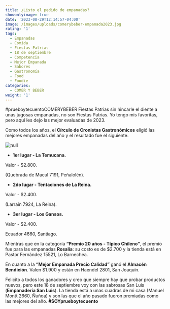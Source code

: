 ```yaml
---
title: ¿Listo el pedido de empanadas?
showonlyimage: true
date: '2023-08-29T12:14:57-04:00'
image: /images/uploads/comerybeber-empanada2023.jpg
rating: '1'
tags:
  - Empanadas
  - Comida
  - Fiestas Patrias
  - 18 de septiembre
  - Competencia
  - Mejor Empanada
  - Sabores
  - Gastronomía
  - Food
  - Foodie
categories:
  - COMER Y BEBER
weight: '1'
---
```

\#prueboytecuentoCOMERYBEBER Fiestas Patrias sin hincarle el diente a unas jugosas empanadas, no son Fiestas Patrias. Yo tengo mis favoritas, pero aquí les dejo las mejor evaluadas de 2023.

<!--more-->

Como todos los años, el **Círculo de Cronistas Gastronómicos** eligió las mejores empanadas del año y el resultado fue el siguiente.

![null](/images/uploads/comerybeber-empanada2023.jpg)

* **1er lugar - La Temucana.**

Valor - $2.800.

(Quebrada de Macul 7191, Peñalolén).

* **2do lugar - Tentaciones de La Reina.**

Valor - $2.400.

(Larraín 7924, La Reina).

* **3er lugar - Los Gansos.** 

Valor - $2.400.

Ecuador 4660, Santiago.

Mientras que en la categoría **“Premio 20 años - Típico Chileno”**, el premio fue para las empanadas **Rosalía**: su costo es de $2.700 y la tienda está en Pastor Fernández 15521, Lo Barnechea.

En cuanto a la **“Mejor Empanada Precio Calidad”** ganó el **Almacén Bendición**. Valen $1.900 y están en Haendel 2801, San Joaquín.

Felicito a todos los ganadores y creo que siempre hay que probar productos nuevos, pero este 18 de septiembre voy con las sabrosas San Luis (**Empanadería San Luis**). La tienda está a unas cuadras de mi casa (Manuel Montt 2660, Ñuñoa) y son las que el año pasado fueron premiadas como las mejores del año. **\#SOYprueboytecuento**
